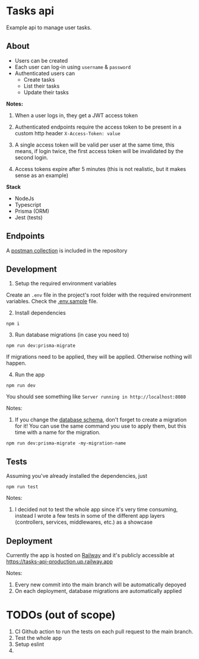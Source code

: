 # Tasks api

Example api to manage user tasks.

## About

- Users can be created
- Each user can log-in using `username` & `password`
- Authenticated users can
  - Create tasks
  - List their tasks
  - Update their tasks

**Notes:**

1. When a user logs in, they get a JWT access token

2. Authenticated endpoints require the access token to be present in a custom http header `X-Access-Token: value`

3. A single access token will be valid per user at the same time, this means, if login twice, the first access token will be invalidated by the second login.

4. Access tokens expire after 5 minutes (this is not realistic, but it makes sense as an example)

**Stack**

- NodeJs
- Typescript
- Prisma (ORM)
- Jest (tests)

## Endpoints

A [postman collection](./tasks-api.postman_collection.json) is included in the repository

## Development

1. Setup the required environment variables

Create an `.env` file in the project's root folder with the required environment variables. Check the [.env.sample](./.env.sample) file.

2. Install dependencies

```
npm i
```

3. Run database migrations (in case you need to)

```
npm run dev:prisma-migrate
```

If migrations need to be applied, they will be applied. Otherwise nothing will happen.

4. Run the app

```
npm run dev
```

You should see something like `Server running in http://localhost:8080`

Notes:

1. If you change the [database schema](./src//prisma//schema.prisma), don't forget to create a migration for it! You can use the same command you use to apply them, but this time with a name for the migration.

```
npm run dev:prisma-migrate -my-migration-name
```

## Tests

Assuming you've already installed the dependencies, just

```
npm run test
```

Notes:

1. I decided not to test the whole app since it's very time consuming, instead I wrote a few tests in some of the different app layers (controllers, services, middlewares, etc.) as a showcase

## Deployment

Currently the app is hosted on [Railway](https://railway.app/) and it's publicly accessible at https://tasks-api-production.up.railway.app

Notes:

1. Every new commit into the main branch will be automatically depoyed
2. On each deployment, database migrations are automatically applied

# TODOs (out of scope)

1. CI Github action to run the tests on each pull request to the main branch.
2. Test the whole app
3. Setup eslint
4.

